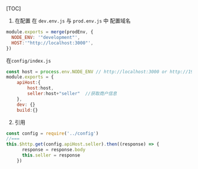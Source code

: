 
[TOC]


1. 在配置
在 `dev.env.js` 与 `prod.env.js` 中 配置域名
```js
module.exports = merge(prodEnv, {
  NODE_ENV: '"development"',
  HOST:'"http://localhost:3000"',
})
```


在`config/index.js`
```js
const host = process.env.NODE_ENV // http://localhost:3000 or http://192.168.0.1
module.exports = {
  	apiHost:{
    	host:host,
    	seller:host+"seller"  //获取商户信息
  	},
	dev: {}
	build:{}
```
2. 引用
```js
const config = require('../config')
//===
this.$http.get(config.apiHost.seller).then((response) => {
      response = response.body
      this.seller = response
    })
```